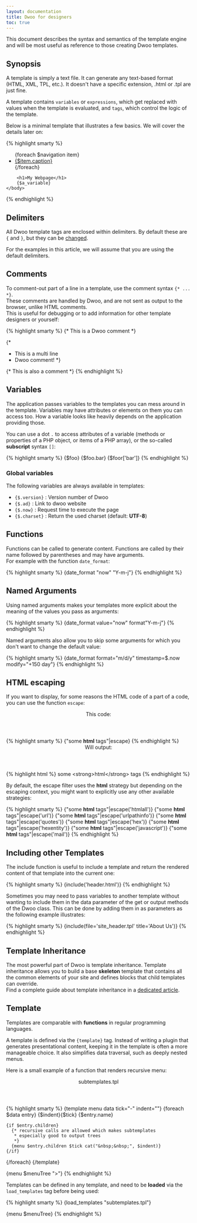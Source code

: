 ```yaml
---
layout: documentation
title: Dwoo for designers
toc: true
---
```


This document describes the syntax and semantics of the template engine and will be most useful as reference to those
creating Dwoo templates.

## Synopsis
A template is simply a text file. It can generate any text-based format (HTML, XML, TPL, etc.).
It doesn't have a specific extension, .html or .tpl are just fine.

A template contains `variables` or `expressions`, which get replaced with values when the template is evaluated, and
`tags`, which control the logic of the template.

Below is a minimal template that illustrates a few basics. We will cover the details later on:
<div class="code-box">
{% highlight smarty %}
<!DOCTYPE html>
<html>
    <head>
        <title>My Webpage</title>
    </head>
    <body>
        <ul id="navigation">
        {foreach $navigation item}
            <li><a href="{$item.href}">{$item.caption}</a></li>
        {/foreach}
        </ul>

        <h1>My Webpage</h1>
        {$a_variable}
    </body>
</html>
{% endhighlight %}
</div>

## Delimiters
All Dwoo template tags are enclosed within delimiters.
By default these are `{` and `}`, but they can be [changed](dwoo-internals.html#change-delimiters).

For the examples in this article, we will assume that you are using the default delimiters.

## Comments
To comment-out part of a line in a template, use the comment syntax `{* ... *}`.  
These comments are handled by Dwoo, and are not sent as output to the browser, unlike HTML comments.  
This is useful for debugging or to add information for other template designers or yourself:
<div class="code-box">
{% highlight smarty %}
{* This is a Dwoo comment *}
 
{*
 * This is a multi line
 * Dwoo comment!
 *}
 
{*
  This is also a comment
*}
{% endhighlight %}
</div>

## Variables
The application passes variables to the templates you can mess around in the template. Variables may have attributes or
elements on them you can access too. How a variable looks like heavily depends on the application providing those.

You can use a dot `.` to access attributes of a variable (methods or properties of a PHP object, or items of a PHP
array), or the so-called **subscript** syntax `[]`:
<div class="code-box">
{% highlight smarty %}
{$foo}
{$foo.bar}
{$foor['bar']}
{% endhighlight %}
</div>

### Global variables
The following variables are always available in templates:

* `{$.version}` : Version number of Dwoo
* `{$.ad}` : Link to dwoo website
* `{$.now}` : Request time to execute the page
* `{$.charset}` : Return the used charset (default: **UTF-8**)

## Functions
Functions can be called to generate content. Functions are called by their name followed by parentheses and may have
arguments.  
For example with the function `date_format`:
<div class="code-box">
{% highlight smarty %}
{date_format "now" "Y-m-j"}
{% endhighlight %}
</div>

## Named Arguments
Using named arguments makes your templates more explicit about the meaning of the values you pass as arguments:
<div class="code-box">
{% highlight smarty %}
{date_format value="now" format"Y-m-j"}
{% endhighlight %}
</div>

Named arguments also allow you to skip some arguments for which you don't want to change the default value:
<div class="code-box">
{% highlight smarty %}
{date_format format="m/d/y" timestamp=$.now modify="+150 day"}
{% endhighlight %}
</div>

## HTML escaping
If you want to display, for some reasons the HTML code of a part of a code, you can use the function `escape`:
<div class="code-box">
<header>This code:</header>
{% highlight smarty %}
{"some <strong>html</strong> tags"|escape}
{% endhighlight %}
</div>
<div class="code-box">
<header>Will output:</header>
{% highlight html %}
some &lt;strong&gt;html&lt;/strong&gt; tags
{% endhighlight %}
</div>

By default, the escape filter uses the **html** strategy but depending on the escaping context, you might want to
explicitly use any other available strategies:
<div class="code-box">
{% highlight smarty %}
{"some <strong>html</strong> tags"|escape('htmlall')}
{"some <strong>html</strong> tags"|escape('url')}
{"some <strong>html</strong> tags"|escape('urlpathinfo')}
{"some <strong>html</strong> tags"|escape('quotes')}
{"some <strong>html</strong> tags"|escape('hex')}
{"some <strong>html</strong> tags"|escape('hexentity')}
{"some <strong>html</strong> tags"|escape('javascript')}
{"some <strong>html</strong> tags"|escape('mail')}
{% endhighlight %}
</div>

## Including other Templates
The include function is useful to include a template and return the rendered content of that template into the current
one:
<div class="code-box">
{% highlight smarty %}
{include('header.html')}
{% endhighlight %}
</div>

Sometimes you may need to pass variables to another template without wanting to include them in the data parameter of
the get or output methods of the Dwoo class. This can be done by adding them in as parameters as the following example
illustrates:
<div class="code-box">
{% highlight smarty %}
{include(file='site_header.tpl' title='About Us')}
{% endhighlight %}
</div>

## Template Inheritance
The most powerful part of Dwoo is template inheritance.
Template inheritance allows you to build a base **skeleton** template that contains all the common elements of your
site and defines blocks that child templates can override.   
Find a complete guide about template inheritance in a [dedicated article](template-inheritance.html).

## Template
Templates are comparable with **functions** in regular programming languages.   

A template is defined via the `{template}` tag. Instead of writing a plugin that generates presentational content,
keeping it in the template is often a more manageable choice. It also simplifies data traversal, such as deeply nested
menus.

Here is a small example of a function that renders recursive menu:
<div class="code-box">
<header>subtemplates.tpl</header>
{% highlight smarty %}
{template menu data tick="-" indent=""}
  {foreach $data entry}
    {$indent}{$tick} {$entry.name}<br />
 
    {if $entry.children}
      {* recursive calls are allowed which makes subtemplates
       * especially good to output trees
       *}
      {menu $entry.children $tick cat("&nbsp;&nbsp;", $indent)}
    {/if}
  {/foreach}
{/template}

{menu $menuTree ">"}
{% endhighlight %}
</div>

Templates can be defined in any template, and need to be **loaded** via the `load_templates` tag before being used:
<div class="code-box">
{% highlight smarty %}
{load_templates "subtemplates.tpl"}
 
{menu $menuTree}
{% endhighlight %}
</div>